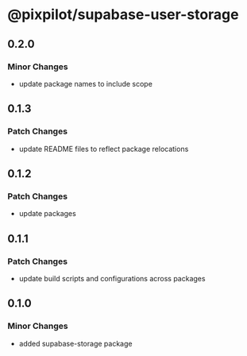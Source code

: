 # @pixpilot/supabase-user-storage

## 0.2.0

### Minor Changes

- update package names to include scope

## 0.1.3

### Patch Changes

- update README files to reflect package relocations

## 0.1.2

### Patch Changes

- update packages

## 0.1.1

### Patch Changes

- update build scripts and configurations across packages

## 0.1.0

### Minor Changes

- added supabase-storage package
